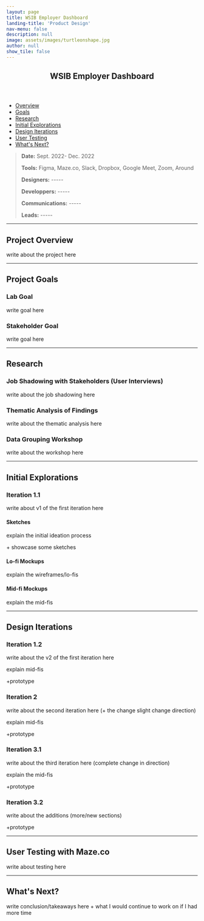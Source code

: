 ```yaml
---
layout: page
title: WSIB Employer Dashboard
landing-title: 'Product Design'
nav-menu: false
description: null
image: assets/images/turtleonshape.jpg
author: null
show_tile: false
---
```


<!-- Main -->
<div id="main" class="alt">
	
<!-- One -->
<section id="one">
	<div class="inner">
	     <header class="major">
		<h1>WSIB Employer Dashboard</h1>
	     </header>		
		
<!-- Shortcuts -->
<ul class="actions">
	<li><a href="#Overview" class="button small scrolly">Overview</a></li>
	<li><a href="#ProjectGoals" class="button small scrolly">Goals</a></li>
	<li><a href="#Research" class="button small scrolly">Research</a></li>
	<li><a href="#InitialExplorations" class="button small scrolly">Initial Explorations</a></li>
	<li><a href="#DesignIterations" class="button small scrolly">Design Iterations</a></li>
	<li><a href="#UserTesting" class="button small scrolly">User Testing</a></li>
	<li><a href="#WhatsNext" class="button small scrolly">What's Next?</a></li>
</ul>
		
<!-- General Info -->
<blockquote> 
	<p><b>Date:</b> Sept. 2022- Dec. 2022</p>
	<p><b>Tools:</b> Figma, Maze.co, Slack, Dropbox, Google Meet, Zoom, Around</p>
	<p><b>Designers:</b> -----</p>
	<p><b>Developpers:</b> -----</p>
	<p><b>Communications:</b> -----</p>
	<p><b>Leads:</b> -----</p>
</blockquote>
		
<hr class="major"/>
		
<!-- Project Overview -->
<section id="Overview">
	<h2>Project Overview</h2>
	<p>write about the project here</p>
</section>
		
<hr class="major"/>
		
<!-- Project Goals -->
<section id="ProjectGoals">
	<h2>Project Goals</h2>
	<h3>Lab Goal</h3>
	<p>write goal here</p>
	<h3>Stakeholder Goal</h3>
	<p>write goal here</p>
</section>
		
<hr class="major"/>

<!-- Initial Research -->
<section id="Research">
	<h2>Research</h2>
	<h3>Job Shadowing with Stakeholders (User Interviews)</h3>
	<p>write about the job shadowing here</p>
	<h3>Thematic Analysis of Findings</h3>
	<p>write about the thematic analysis here</p>
	<h3>Data Grouping Workshop</h3>
	<p>write about the workshop here</p>
</section>
		
<hr class="major"/>
		
<!-- Initial Explorations -->
<section id="InitialExplorations">
	<h2>Initial Explorations</h2>
	<h3>Iteration 1.1</h3>
	<p>write about v1 of the first iteration here</p>
	<h4>Sketches</h4>
	<p>explain the initial ideation process</p>
	<p>+ showcase some sketches</p>
	<h4>Lo-fi Mockups</h4>
	<p>explain the wireframes/lo-fis</p>
	<h4>Mid-fi Mockups</h4>
	<p>explain the mid-fis</p>
</section>

<hr class="major"/>
	
<!-- Design Iterations -->
<section id="DesignIterations">
	<h2>Design Iterations</h2>
	<h3>Iteration 1.2</h3>
	<p>write about the v2 of the first iteration here</p>
	<p>explain mid-fis</p>
	<p>+prototype</p>
	<h3>Iteration 2</h3>
	<p>write about the second iteration here (+ the change slight change direction)</p>
	<p>explain mid-fis</p>
	<p>+prototype</p>
	<h3>Iteration 3.1</h3>
	<p>write about the third iteration here (complete change in direction)</p>
	<p>explain the mid-fis</p>
	<p>+prototype</p>
	<h3>Iteration 3.2</h3>
	<p>write about the additions (more/new sections)</p>
	<p>+prototype</p>
</section>
	
<hr class="major"/>
	
<!-- User Testing -->
<section id="UserTesting">
	<h2>User Testing with Maze.co</h2>
	<p>write about testing here</p>
<!--	<html>
		<head>
			<style>
				#content {
					width: 100%;
					margin: auto;
					height: 100%;
					display: flex;
					align-items: center;
					}
			</style>
		</head>
		<body>
			<div id="content">
				<iframe style="border: 1px solid rgba(0, 0, 0, 0.1);" width="100%" height="600" src="https://www.figma.com/embed?embed_host=share&url=https%3A%2F%2Fwww.figma.com%2Fproto%2FrfmX7pHDcCiRsORCA4yHAN%2FA%252FB-Testing-Prototypes%3Fscaling%3Dscale-down%26page-id%3D0%253A1%26starting-point-node-id%3D1%253A288%26show-proto-sidebar%3D1%26node-id%3D1%253A288" allowfullscreen></iframe>
			</div>
		</body>
	</html> -->
</section>
				
<hr class="major"/>
		
<!-- Takeawyas -->
<section id="WhatsNext">
	<h2>What's Next?</h2>
	<p>write conclusion/takeaways here + what I would continue to work on if I had more time</p>
</section>
	
</div>
</section>

</div>
